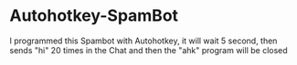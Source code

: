 # Autohotkey-SpamBot
I programmed this Spambot with Autohotkey, it will wait 5 second, then sends "hi" 20 times in the Chat and then the "ahk" program will be closed
